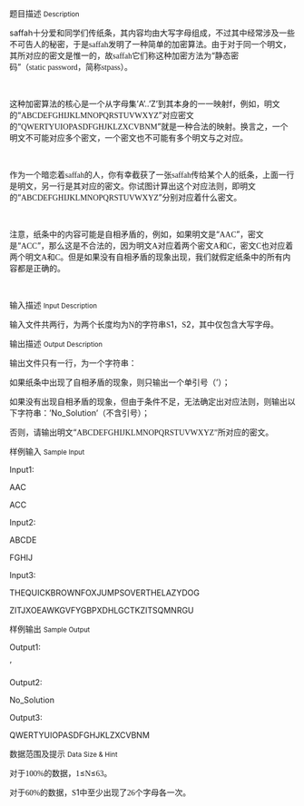<div class="panel panel-default">
<div class="area-title">
<span>
题目描述
<small>Description</small>
</span></div>
<div class="panel-body">

<p>saffah十分爱和同学们传纸条，其内容均由大写字母组成，不过其中经常涉及一些不可告人的秘密，于是<span style="font-family: 'Lucida Console';">saffah</span><span style="">发明了一种简单的加密算法。由于对于同一个明文，其所对应的密文是惟一的，故</span><span style="font-family: 'Lucida Console';">saffah</span><span style="">它们称这种加密方法为“静态密码”（</span><span style="font-family: 'Lucida Console';">static password</span><span style="">，简称</span><span style="font-family: 'Lucida Console';">stpass</span><span style="">）。</span></p>
<p> </p>
<p>这种加密算法的核心是一个从字母集’A’..’Z’到其本身的一一映射f<span style="">，例如，明文的“</span><span style="font-family: 'Lucida Console';">ABCDEFGHIJKLMNOPQRSTUVWXYZ</span><span style="">”对应密文的“</span><span style="font-family: 'Lucida Console';">QWERTYUIOPASDFGHJKLZXCVBNM</span><span style="">”就是一种合法的映射。换言之，一个明文不可能对应多个密文，一个密文也不可能有多个明文与之对应。</span></p>
<p> </p>
<p>作为一个暗恋着<span style="font-family: 'Lucida Console';">saffah</span><span style="">的人，你有幸截获了一张</span><span style="font-family: 'Lucida Console';">saffah</span><span style="">传给某个人的纸条，上面一行是明文，另一行是其对应的密文。你试图计算出这个对应法则，即明文的“</span><span style="font-family: 'Lucida Console';">ABCDEFGHIJKLMNOPQRSTUVWXYZ</span><span style="">”分别对应着什么密文。</span></p>
<p> </p>
<p>注意，纸条中的内容可能是自相矛盾的，例如，如果明文是“<span style="font-family: 'Lucida Console';">AAC</span><span style="">”，密文是“</span><span style="font-family: 'Lucida Console';">ACC</span><span style="">”，那么这是不合法的，因为明文</span><span style="font-family: 'Lucida Console';">A</span><span style="">对应着两个密文</span><span style="font-family: 'Lucida Console';">A</span><span style="">和</span><span style="font-family: 'Lucida Console';">C</span><span style="">，密文</span><span style="font-family: 'Lucida Console';">C</span><span style="">也对应着两个明文</span><span style="font-family: 'Lucida Console';">A</span><span style="">和</span><span style="font-family: 'Lucida Console';">C</span><span style="">。</span>但是如果没有自相矛盾的现象出现，我们就假定纸条中的所有内容都是正确的。</p>
<p><span style=""><br></span></p>

</div>
</div>

<div class="panel panel-default">
<div class="area-title">
<span>
输入描述
<small>Input Description</small>
</span></div>
<div class="panel-body">
<p>输入文件共两行，为两个长度均为<span style="font-family: 'Lucida Console';">N</span><span style="">的字符串</span><span style="font-family: 'Lucida Console';">S</span>1，<span style="font-family: 'Lucida Console';">S</span>2，其中仅包含大写字母。</p>

</div>
</div>
<div  class="panel panel-default">
<div class="area-title">
<span>
输出描述
<small>Output Description</small>
</span></div>
<div class="panel-body">

<p class="p0">输出文件只有一行，为一个字符串：</p>
<p class="p0">如果纸条中出现了自相矛盾的现象，则只输出一个单引号（&rsquo;）；</p>
<p class="p0">如果没有出现自相矛盾的现象，但由于条件不足，无法确定出对应法则，则输出以下字符串：&rsquo;No_Solution&rsquo;（不含引号）；</p>
<p class="p0">否则，请输出明文&ldquo;<span style="font-family: 'Lucida Console';">ABCDEFGHIJKLMNOPQRSTUVWXYZ</span><span style="font-family: 宋体;">&rdquo;所对应的密文。</span></p>

</div>
</div>


<div class="panel panel-default">
<div class="area-title">
<span>
样例输入
<small>Sample Input</small>
</span></div>
<div class="panel-body">
<p>Input1:</p>
<p>AAC</p>
<p>ACC</p>
<p>Input2:</p>
<p>ABCDE</p>
<p>FGHIJ</p>
<p>Input3:</p>
<p>THEQUICKBROWNFOXJUMPSOVERTHELAZYDOG</p>
<p>ZITJXOEAWKGVFYGBPXDHLGCTKZITSQMNRGU</p>

</div>
</div>

<div class="panel panel-default">
<div class="area-title">
<span>
样例输出
<small>Sample Output</small>
</span></div>
<div class="panel-body">
<p>Output1:</p>
<p>’</p>
<p>Output2:</p>
<p>No_Solution</p>
<p>Output3:</p>
<p>QWERTYUIOPASDFGHJKLZXCVBNM</p>

</div>
</div>

<div class="panel panel-default">
<div class="area-title">
<span>
数据范围及提示
<small>Data Size & Hint</small>
</span></div>
<div class="panel-body">
<p>对于<span style="font-family: 'Lucida Console';">100%</span><span style="">的数据，</span><span style="font-family: 'Lucida Console';">1</span><span style="">≤</span><span style="font-family: 'Lucida Console';">N</span><span style="">≤</span><span style="font-family: 'Lucida Console';">63</span><span style="">。</span></p>
<p>对于<span style="font-family: 'Lucida Console';">60%</span><span style="">的数据，</span><span style="font-family: 'Lucida Console';">S</span>1中至少出现了<span style="font-family: 'Lucida Console';">26</span><span style="">个字母各一次。</span></p>
</div>
</div>